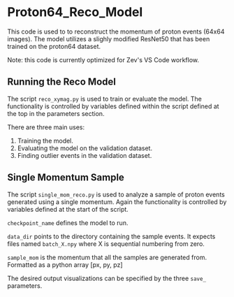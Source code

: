 # Proton64_Reco_Model

This code is used to to reconstruct the momentum of proton events (64x64 images). The model utilizes a slighly modified ResNet50 that has been trained on the proton64 dataset.

Note: this code is currently optimized for Zev's VS Code workflow.

## Running the Reco Model 

The script `reco_xymag.py` is used to train or evaluate the model. The functionality is controlled by variables defined within the script defined at the top in the parameters section. 

There are three main uses: 

1. Training the model. 
2. Evaluating the model on the validation dataset. 
3. Finding outlier events in the validation dataset. 

## Single Momentum Sample

The script `single_mom_reco.py` is used to analyze a sample of proton events generated using a single momentum. Again the functionality is controlled by variables defined at the start of the script. 

`checkpoint_name` defines the model to run. 

`data_dir` points to the directory containing the sample events. It expects files named `batch_X.npy` where X is sequential numbering from zero. 

`sample_mom` is the momentum that all the samples are generated from. Formatted as a python array [px, py, pz]

The desired output visualizations can be specified by the three `save_` parameters. 

